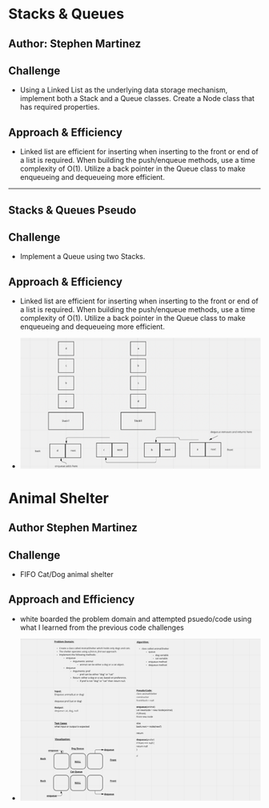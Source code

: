 # Stacks & Queues

## Author: Stephen Martinez

## Challenge

* Using a Linked List as the underlying data storage mechanism, implement both a Stack and a Queue classes. Create a Node class that has required properties.

## Approach & Efficiency

* Linked list are efficient for inserting when inserting to the front or end of a list is required. When building the push/enqueue methods, use a time complexity of O(1). Utilize a back pointer in the Queue class to make enqueueing and dequeueing more efficient.

****

## Stacks & Queues Pseudo

## Challenge

* Implement a Queue using two Stacks.

## Approach & Efficiency

* Linked list are efficient for inserting when inserting to the front or end of a list is required. When building the push/enqueue methods, use a time complexity of O(1). Utilize a back pointer in the Queue class to make enqueueing and dequeueing more efficient.

* ![Stacks&Queues](/assets/stacks-queues.png)

# Animal Shelter

## Author Stephen Martinez

## Challenge

* FIFO Cat/Dog animal shelter

## Approach and Efficiency

* white boarded the problem domain and attempted psuedo/code using what I learned from the previous code challenges

* ![Animal Shelter](/assets/animal-shelter.png)
